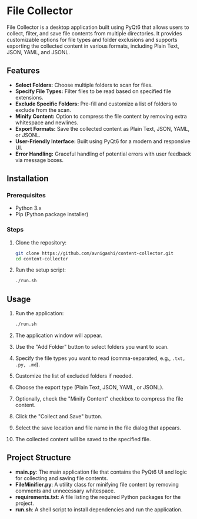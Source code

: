 # File Collector

File Collector is a desktop application built using PyQt6 that allows users to collect, filter, and save file contents from multiple directories. It provides customizable options for file types and folder exclusions and supports exporting the collected content in various formats, including Plain Text, JSON, YAML, and JSONL.

## Features

- **Select Folders:** Choose multiple folders to scan for files.
- **Specify File Types:** Filter files to be read based on specified file extensions.
- **Exclude Specific Folders:** Pre-fill and customize a list of folders to exclude from the scan.
- **Minify Content:** Option to compress the file content by removing extra whitespace and newlines.
- **Export Formats:** Save the collected content as Plain Text, JSON, YAML, or JSONL.
- **User-Friendly Interface:** Built using PyQt6 for a modern and responsive UI.
- **Error Handling:** Graceful handling of potential errors with user feedback via message boxes.

## Installation

### Prerequisites

- Python 3.x
- Pip (Python package installer)

### Steps

1. Clone the repository:

    ```sh
    git clone https://github.com/avnigashi/content-collector.git
    cd content-collector
    ```

2. Run the setup script:

    ```sh
    ./run.sh
    ```

## Usage

1. Run the application:

    ```sh
    ./run.sh
    ```

2. The application window will appear.

3. Use the "Add Folder" button to select folders you want to scan.

4. Specify the file types you want to read (comma-separated, e.g., `.txt, .py, .md`).

5. Customize the list of excluded folders if needed.

6. Choose the export type (Plain Text, JSON, YAML, or JSONL).

7. Optionally, check the "Minify Content" checkbox to compress the file content.

8. Click the "Collect and Save" button.

9. Select the save location and file name in the file dialog that appears.

10. The collected content will be saved to the specified file.

## Project Structure

- **main.py**: The main application file that contains the PyQt6 UI and logic for collecting and saving file contents.
- **FileMinifier.py**: A utility class for minifying file content by removing comments and unnecessary whitespace.
- **requirements.txt**: A file listing the required Python packages for the project.
- **run.sh**: A shell script to install dependencies and run the application.
